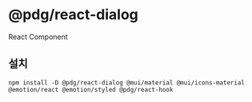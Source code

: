 # @pdg/react-dialog

React Component

## 설치
```
npm install -D @pdg/react-dialog @mui/material @mui/icons-material @emotion/react @emotion/styled @pdg/react-hook
```
